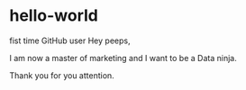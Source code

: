 # hello-world
fist time GitHub user
Hey peeps,

I am now a master of marketing and I want to be a Data ninja. 

Thank you for you attention.

